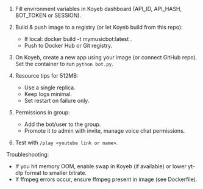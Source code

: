 1) Fill environment variables in Koyeb dashboard (API_ID, API_HASH, BOT_TOKEN or SESSION).

2) Build & push image to a registry (or let Koyeb build from this repo):
   - If local: docker build -t mymusicbot:latest .
   - Push to Docker Hub or Git registry.

3) On Koyeb, create a new app using your image (or connect GitHub repo). Set the container to run `python bot.py`.

4) Resource tips for 512MB:
   - Use a single replica.
   - Keep logs minimal.
   - Set restart on failure only.

5) Permissions in group:
   - Add the bot/user to the group.
   - Promote it to admin with invite, manage voice chat permissions.

6) Test with `/play <youtube link or name>`.

Troubleshooting:
 - If you hit memory OOM, enable swap in Koyeb (if available) or lower yt-dlp format to smaller bitrate.
 - If ffmpeg errors occur, ensure ffmpeg present in image (see Dockerfile).
